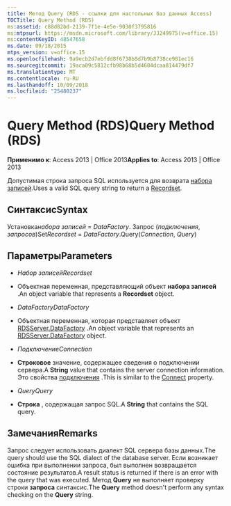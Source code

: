```yaml
---
title: Метод Query (RDS - ссылки для настольных баз данных Access)
TOCTitle: Query Method (RDS)
ms:assetid: c88d82bd-2139-7f1e-4e5e-9030f3795816
ms:mtpsurl: https://msdn.microsoft.com/library/JJ249975(v=office.15)
ms:contentKeyID: 48547658
ms.date: 09/18/2015
mtps_version: v=office.15
ms.openlocfilehash: 9a9ecb2d7ebfdd8f6738b8d7b9b8738ce981ec16
ms.sourcegitcommit: 19aca09c5812cfb98b68b5d4604dcaa814479df7
ms.translationtype: MT
ms.contentlocale: ru-RU
ms.lasthandoff: 10/09/2018
ms.locfileid: "25480237"
---
```

# <a name="query-method-rds"></a><span data-ttu-id="4d93c-102">Query Method (RDS)</span><span class="sxs-lookup"><span data-stu-id="4d93c-102">Query Method (RDS)</span></span>


<span data-ttu-id="4d93c-103">**Применимо к**: Access 2013 | Office 2013</span><span class="sxs-lookup"><span data-stu-id="4d93c-103">**Applies to**: Access 2013 | Office 2013</span></span>


<span data-ttu-id="4d93c-104">Допустимая строка запроса SQL используется для возврата [набора записей](recordset-object-ado.md).</span><span class="sxs-lookup"><span data-stu-id="4d93c-104">Uses a valid SQL query string to return a [Recordset](recordset-object-ado.md).</span></span>

## <a name="syntax"></a><span data-ttu-id="4d93c-105">Синтаксис</span><span class="sxs-lookup"><span data-stu-id="4d93c-105">Syntax</span></span>

<span data-ttu-id="4d93c-106">Установка*набора записей* = *DataFactory*. Запрос (*подключения*, *запросов*)</span><span class="sxs-lookup"><span data-stu-id="4d93c-106">Set*Recordset* = *DataFactory*.Query(*Connection*, *Query*)</span></span>

## <a name="parameters"></a><span data-ttu-id="4d93c-107">Параметры</span><span class="sxs-lookup"><span data-stu-id="4d93c-107">Parameters</span></span>

  - <span data-ttu-id="4d93c-108">*Набор записей*</span><span class="sxs-lookup"><span data-stu-id="4d93c-108">*Recordset*</span></span>

  - <span data-ttu-id="4d93c-109">Объектная переменная, представляющий объект **набора записей** .</span><span class="sxs-lookup"><span data-stu-id="4d93c-109">An object variable that represents a **Recordset** object.</span></span>

  - <span data-ttu-id="4d93c-110">*DataFactory*</span><span class="sxs-lookup"><span data-stu-id="4d93c-110">*DataFactory*</span></span>

  - <span data-ttu-id="4d93c-111">Объектная переменная, которая представляет объект [RDSServer.DataFactory](datafactory-object-rdsserver.md) .</span><span class="sxs-lookup"><span data-stu-id="4d93c-111">An object variable that represents an [RDSServer.DataFactory](datafactory-object-rdsserver.md) object.</span></span>

  - <span data-ttu-id="4d93c-112">*Подключение*</span><span class="sxs-lookup"><span data-stu-id="4d93c-112">*Connection*</span></span>

  - <span data-ttu-id="4d93c-113">**Строковое** значение, содержащее сведения о подключении сервера.</span><span class="sxs-lookup"><span data-stu-id="4d93c-113">A **String** value that contains the server connection information.</span></span> <span data-ttu-id="4d93c-114">Это свойства [подключения](connect-property-rds.md) .</span><span class="sxs-lookup"><span data-stu-id="4d93c-114">This is similar to the [Connect](connect-property-rds.md) property.</span></span>

  - <span data-ttu-id="4d93c-115">*Query*</span><span class="sxs-lookup"><span data-stu-id="4d93c-115">*Query*</span></span>

  - <span data-ttu-id="4d93c-116">**Строка** , содержащая запрос SQL.</span><span class="sxs-lookup"><span data-stu-id="4d93c-116">A **String** that contains the SQL query.</span></span>

## <a name="remarks"></a><span data-ttu-id="4d93c-117">Замечания</span><span class="sxs-lookup"><span data-stu-id="4d93c-117">Remarks</span></span>

<span data-ttu-id="4d93c-118">Запрос следует использовать диалект SQL сервера базы данных.</span><span class="sxs-lookup"><span data-stu-id="4d93c-118">The query should use the SQL dialect of the database server.</span></span> <span data-ttu-id="4d93c-119">Если возникает ошибка при выполнении запроса, был выполнен возвращается состояние результатов.</span><span class="sxs-lookup"><span data-stu-id="4d93c-119">A result status is returned if there is an error with the query that was executed.</span></span> <span data-ttu-id="4d93c-120">Метод **Query** не выполняет проверку строки **запроса** синтаксис.</span><span class="sxs-lookup"><span data-stu-id="4d93c-120">The **Query** method doesn't perform any syntax checking on the **Query** string.</span></span>

